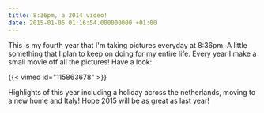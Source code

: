 ```yaml
---
title: 8:36pm, a 2014 video!
date: 2015-01-06 01:16:54.000000000 +01:00
---
```

This is my fourth year that I'm taking pictures everyday at 8:36pm. A little something that I plan to keep on doing for my entire life. Every year I make a small movie off all the pictures! Have a look:

{{< vimeo id="115863678" >}}

Highlights of this year including a holiday across the netherlands, moving to a new home and Italy! Hope 2015 will be as great as last year!